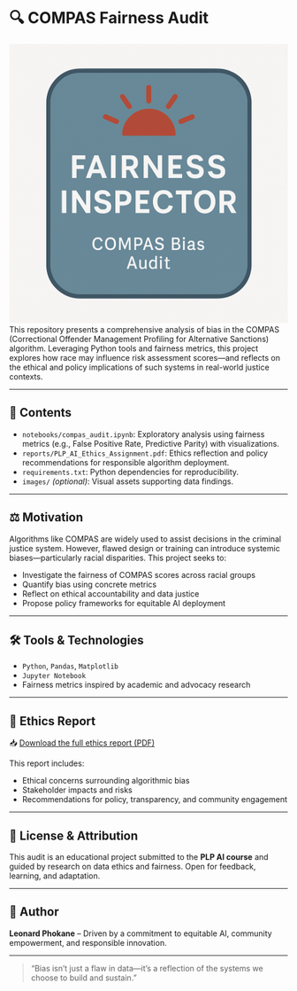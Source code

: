 # 🔍 COMPAS Fairness Audit
![Fairness Inspector Badge](assets/fairness_inspector_badge.png)
This repository presents a comprehensive analysis of bias in the COMPAS (Correctional Offender Management Profiling for Alternative Sanctions) algorithm. Leveraging Python tools and fairness metrics, this project explores how race may influence risk assessment scores—and reflects on the ethical and policy implications of such systems in real-world justice contexts.

---

## 📘 Contents

- `notebooks/compas_audit.ipynb`: Exploratory analysis using fairness metrics (e.g., False Positive Rate, Predictive Parity) with visualizations.
- `reports/PLP_AI_Ethics_Assignment.pdf`: Ethics reflection and policy recommendations for responsible algorithm deployment.
- `requirements.txt`: Python dependencies for reproducibility.
- `images/` *(optional)*: Visual assets supporting data findings.

---

## ⚖️ Motivation

Algorithms like COMPAS are widely used to assist decisions in the criminal justice system. However, flawed design or training can introduce systemic biases—particularly racial disparities. This project seeks to:

- Investigate the fairness of COMPAS scores across racial groups
- Quantify bias using concrete metrics
- Reflect on ethical accountability and data justice
- Propose policy frameworks for equitable AI deployment

---

## 🛠️ Tools & Technologies

- `Python`, `Pandas`, `Matplotlib`
- `Jupyter Notebook`
- Fairness metrics inspired by academic and advocacy research

---

## 📄 Ethics Report

📥 [Download the full ethics report (PDF)](reports/PLP_AI_Ethics_Assignment.pdf)

This report includes:
- Ethical concerns surrounding algorithmic bias
- Stakeholder impacts and risks
- Recommendations for policy, transparency, and community engagement

---

## 📢 License & Attribution

This audit is an educational project submitted to the **PLP AI course** and guided by research on data ethics and fairness. Open for feedback, learning, and adaptation.

---

## 🙌 Author

**Leonard Phokane** – Driven by a commitment to equitable AI, community empowerment, and responsible innovation.

---

> “Bias isn’t just a flaw in data—it’s a reflection of the systems we choose to build and sustain.”

